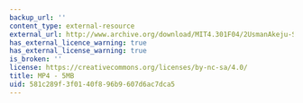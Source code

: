 ```yaml
---
backup_url: ''
content_type: external-resource
external_url: http://www.archive.org/download/MIT4.301F04/2UsmanAkeju-ShapingTime-220k.mp4
has_external_licence_warning: true
has_external_license_warning: true
is_broken: ''
license: https://creativecommons.org/licenses/by-nc-sa/4.0/
title: MP4 - 5MB
uid: 581c289f-3f01-40f8-96b9-607d6ac7dca5
---
```

